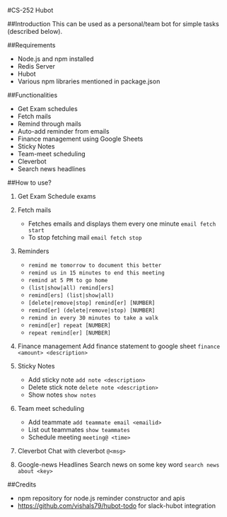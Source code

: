 #CS-252 Hubot

##Introduction
This can be used as a personal/team bot for simple tasks (described below).

##Requirements
- Node.js and npm installed
- Redis Server
- Hubot
- Various npm libraries mentioned in package.json

##Functionalities
- Get Exam schedules
- Fetch mails
- Remind through mails
- Auto-add reminder from emails
- Finance management using Google Sheets
- Sticky Notes
- Team-meet scheduling
- Cleverbot
- Search news headlines

##How to use?
1. Get Exam Schedule
    exams <rollno>

2. Fetch mails
    - Fetches emails and displays them every one minute `email fetch start`
    - To stop fetching mail `email fetch stop`

3. Reminders
    - `remind me tomorrow to document this better`
    - `remind us in 15 minutes to end this meeting`
    - `remind at 5 PM to go home`
    - `(list|show|all) remind[ers]`
    - `remind[ers] (list|show|all)`
    - `[delete|remove|stop] remind[er] [NUMBER]`
    - `remind[er] (delete|remove|stop) [NUMBER]`
    - `remind in every 30 minutes to take a walk`
    - `remind[er] repeat [NUMBER]`
    - `repeat remind[er] [NUMBER]`

4. Finance management
    Add finance statement to google sheet `finance <amount> <description>`

5. Sticky Notes
    - Add sticky note `add note <description>`
    - Delete stick note `delete note <description>`
    - Show notes `show notes`

6. Team meet scheduling
    - Add teammate `add teammate email <emailid>`
    - List out teammates `show teammates`
    - Schedule meeting `meeting@ <time>`

7. Cleverbot
    Chat with cleverbot `@<msg>`

8. Google-news Headlines
    Search news on some key word `search news about <key>`

##Credits
- npm repository for node.js reminder constructor and apis
- https://github.com/vishals79/hubot-todo for slack-hubot integration
